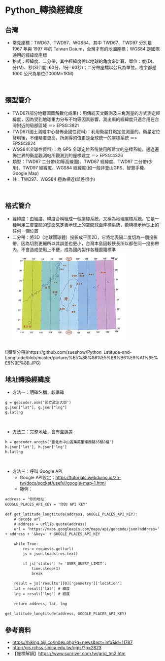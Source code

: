 # Python_轉換經緯度

## 台灣
- 常見座標：TWD67、TWD97、WGS84，其中 TWD67、TWD97 分別是 1967 年與 1997 年的 Taiwan Datum，台灣才有的地圖座標；WGS84 是國際通用的經緯度座標
- 格式：經緯度、二分帶，其中經緯度係以地球的角度來計算，單位：度(D)、分(M)、秒(S)(1度=60分，1分=60秒)；二分帶座標以公尺為單位，格字都是 1000 公尺為單位(1000M=1KM)
<br>

## 類型簡介
- TWD67(部分地籍圖圖解數化成果)：用傳統天文觀測及三角測量的方式測定經緯度，因為受到地球重力分布不均等因素影響，測出來的經緯度只適合用在台灣附近的局部區域 ＝> EPSG:3821
- TWD97(國土測繪中心發佈全國性資料)：利用衛星打點定位測量的。衛星定位發明後，不僅精度更高，所測得的值更是全球統一的座標系統 ＝> EPSG:3824
- WGS84(全球性資料)：為 GPS 全球定位系统使用所建立的座標系統。通過遍佈世界的衛星觀測站所觀測到的座標建立 ＝> EPSG:4326
- 類型：TWD67 二分帶(如等高線圖)、TWD67 經緯度、TWD97 二分帶(少用)、TWD97 經緯度、WGS84 經緯度(如一般非登山GPS、智慧手機、Google Map)
- 註：TWD97、WGS84 極為相近(誤差很小)
<br>

## 格式簡介
- 經緯度：由經度、緯度合稱組成一個座標系統，又稱為地理座標系統，它是一種利用三度空間的球面來定義地球上的空間球面座標系統，能夠標示地球上的任何一個位置
- 二分帶：將3D（地球圓球體）投影成平面2D，它將地表隔二度切為一個投影帶，因為切割更細所以其誤差也更小，台灣本島因較狹長所以都在同一投影帶內，不會造成使用上不便，成為國內製作各種圖籍標準
![二分帶](https://github.com/sueshow/Python_Latitude-and-Longitude/blob/master/picture/%E4%BA%8C%E5%88%86%E5%B8%B6_grid_02da.jpg)
<br>
![類型分帶](https://github.com/sueshow/Python_Latitude-and-Longitude/blob/master/picture/%E5%88%86%E5%B8%B6%E9%A1%9E%E5%9E%8B.JPG)
<br>

## 地址轉換經緯度
- 方法一：明確名稱，較準確
```
g = geocoder.osm('國立政治大學')
g.json["lat"], g.json["lng"]
g.latlng
```
<br>

- 方法二：完整地址，會有些誤差
```
h = geocoder.arcgis('臺北市中山區集英里權西路35號8樓')
h.json['lat'], h.json['lng']
h.latlng
```
<br>

- 方法三：呼叫 Google API
  - Google API設定：https://tutorials.webduino.io/zh-tw/docs/socket/useful/google-map-1.html
  - 範例：
```
address = '你的地址'
GOOGLE_PLACES_API_KEY = '你的 API KEY'

def get_latitude_longtitude(address, GOOGLE_PLACES_API_KEY):
    # decode url
    # address = urllib.quote(address)
    url = 'https://maps.googleapis.com/maps/api/geocode/json?address=' + address + '&key=' + GOOGLE_PLACES_API_KEY
    
    while True:
        res = requests.get(url)
        js = json.loads(res.text)

        if js['status'] != 'OVER_QUERY_LIMIT':
            time.sleep(1)
            break

    result = js['results'][0]['geometry']['location']
    lat = result['lat'] # 緯度
    lng = result['lng'] # 經度

    return address, lat, lng

get_latitude_longtitude(address, GOOGLE_PLACES_API_KEY)
```

## 參考資料
- https://hiking.biji.co/index.php?q=news&act=info&id=11787
- http://gis.rchss.sinica.edu.tw/qgis/?p=2823
- 【座標解讀】https://www.sunriver.com.tw/grid_tm2.htm
